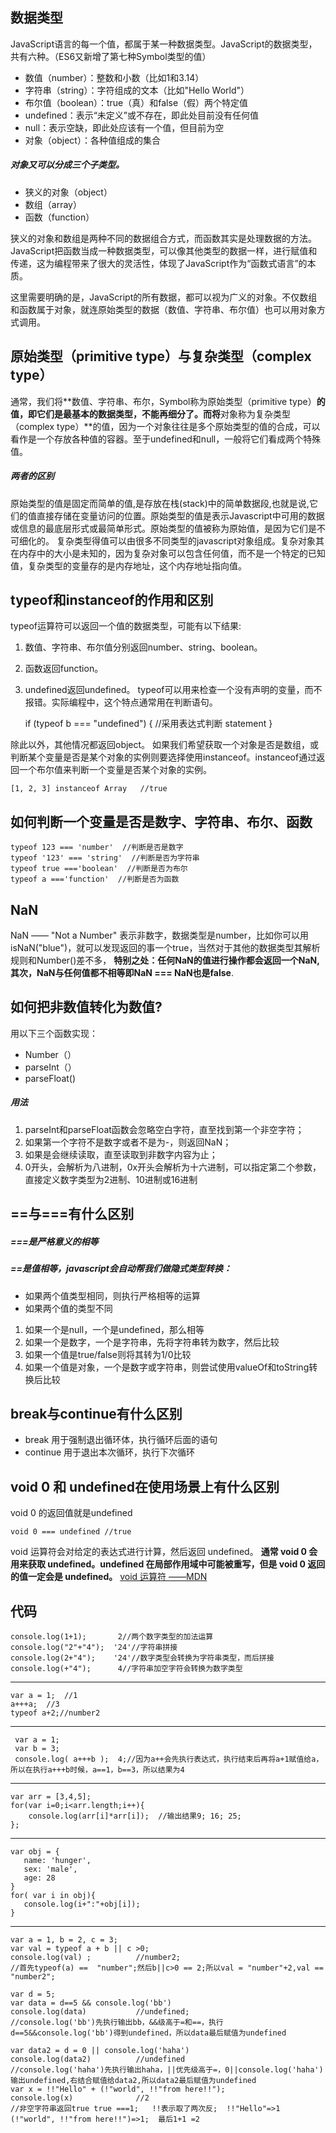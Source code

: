 ## 数据类型

JavaScript语言的每一个值，都属于某一种数据类型。JavaScript的数据类型，共有六种。（ES6又新增了第七种Symbol类型的值）

- 数值（number）：整数和小数（比如1和3.14）
- 字符串（string）：字符组成的文本（比如"Hello World"）
- 布尔值（boolean）：true（真）和false（假）两个特定值
- undefined：表示“未定义”或不存在，即此处目前没有任何值
- null：表示空缺，即此处应该有一个值，但目前为空
- 对象（object）：各种值组成的集合

##### 对象又可以分成三个子类型。

- 狭义的对象（object）
- 数组（array）
- 函数（function）

狭义的对象和数组是两种不同的数据组合方式，而函数其实是处理数据的方法。JavaScript把函数当成一种数据类型，可以像其他类型的数据一样，进行赋值和传递，这为编程带来了很大的灵活性，体现了JavaScript作为“函数式语言”的本质。

这里需要明确的是，JavaScript的所有数据，都可以视为广义的对象。不仅数组和函数属于对象，就连原始类型的数据（数值、字符串、布尔值）也可以用对象方式调用。

## 原始类型（primitive type）与复杂类型（complex type）
通常，我们将**数值、字符串、布尔，Symbol称为原始类型（primitive type）**的值，即它们是最基本的数据类型，不能再细分了。而将**对象称为复杂类型（complex type）**的值，因为一个对象往往是多个原始类型的值的合成，可以看作是一个存放各种值的容器。至于undefined和null，一般将它们看成两个特殊值。

##### 两者的区别
原始类型的值是固定而简单的值,是存放在栈(stack)中的简单数据段,也就是说,它们的值直接存储在变量访问的位置。原始类型的值是表示Javascript中可用的数据或信息的最底层形式或最简单形式。原始类型的值被称为原始值，是因为它们是不可细化的。
复杂类型得值可以由很多不同类型的javascript对象组成。复杂对象其在内存中的大小是未知的，因为复杂对象可以包含任何值，而不是一个特定的已知值，复杂类型的变量存的是内存地址，这个内存地址指向值。

## typeof和instanceof的作用和区别

typeof运算符可以返回一个值的数据类型，可能有以下结果:
1. 数值、字符串、布尔值分别返回number、string、boolean。
2. 函数返回function。
3. undefined返回undefined。
typeof可以用来检查一个没有声明的变量，而不报错。实际编程中，这个特点通常用在判断语句。


    if (typeof b === "undefined") {  //采用表达式判断
            statement
    }

除此以外，其他情况都返回object。
如果我们希望获取一个对象是否是数组，或判断某个变量是否是某个对象的实例则要选择使用instanceof。instanceof通过返回一个布尔值来判断一个变量是否某个对象的实例。

    [1, 2, 3] instanceof Array   //true

## 如何判断一个变量是否是数字、字符串、布尔、函数

    typeof 123 === 'number'  //判断是否是数字
    typeof '123' === 'string'  //判断是否为字符串
    typeof true ==='boolean'  //判断是否为布尔
    typeof a ==='function'  //判断是否为函数
## NaN 
NaN —— "Not a Number" 表示非数字，数据类型是number，比如你可以用isNaN("blue")，就可以发现返回的事一个true，当然对于其他的数据类型其解析规则和Number()差不多，
**特别之处：**任何NaN的值进行操作都会返回一个NaN,其次，NaN与任何值都不相等即**NaN === NaN也是false**.

## 如何把非数值转化为数值?
用以下三个函数实现：
- Number（）
- parseInt（）
- parseFloat()

##### 用法
1. parseInt和parseFloat函数会忽略空白字符，直至找到第一个非空字符；
2. 如果第一个字符不是数字或者不是为-，则返回NaN；
3. 如果是会继续读取，直至读取到非数字内容为止；
4. 0开头，会解析为八进制，0x开头会解析为十六进制，可以指定第二个参数，直接定义数字类型为2进制、10进制或16进制

## ==与===有什么区别
##### ===是严格意义的相等

##### ==是值相等，**javascript会自动帮我们做隐式类型转换：**


- 如果两个值类型相同，则执行严格相等的运算
- 如果两个值的类型不同


1. 如果一个是null，一个是undefined，那么相等
2. 如果一个是数字，一个是字符串，先将字符串转为数字，然后比较
3. 如果一个值是true/false则将其转为1/0比较
4. 如果一个值是对象，一个是数字或字符串，则尝试使用valueOf和toString转换后比较

## break与continue有什么区别
- break 用于强制退出循环体，执行循环后面的语句
- continue 用于退出本次循环，执行下次循环

## void 0 和 undefined在使用场景上有什么区别
void 0 的返回值就是undefined

    void 0 === undefined //true
void 运算符会对给定的表达式进行计算，然后返回 undefined。
**通常 void 0 会用来获取 undefined。undefined 在局部作用域中可能被重写，但是 void 0 返回的值一定会是 undefined。**
[void 运算符 ——MDN](https://developer.mozilla.org/zh-CN/docs/Web/JavaScript/Reference/Operators/void)

## 代码

    console.log(1+1);       2//两个数字类型的加法运算
    console.log("2"+"4");  '24'//字符串拼接
    console.log(2+"4");    '24'//数字类型会转换为字符串类型，而后拼接
    console.log(+"4");      4//字符串加空字符会转换为数字类型
***
    var a = 1;  //1
    a+++a;  //3
    typeof a+2;//number2
***
     var a = 1;
     var b = 3;
     console.log( a+++b );  4;//因为a++会先执行表达式，执行结束后再将a+1赋值给a，所以在执行a+++b时候，a==1，b==3，所以结果为4
***
    var arr = [3,4,5];
    for(var i=0;i<arr.length;i++){
        console.log(arr[i]*arr[i]);  //输出结果9; 16; 25;
    };
***    
    var obj = {
       name: 'hunger', 
       sex: 'male', 
       age: 28 
    }
    for( var i in obj){
       console.log(i+":"+obj[i]);
    }
***
    var a = 1, b = 2, c = 3;
    var val = typeof a + b || c >0;
    console.log(val) ;          //number2;
    //首先typeof(a) ==  "number";然后b||c>0 == 2;所以val = "number"+2,val == "number2";

    var d = 5;
    var data = d==5 && console.log('bb')
    console.log(data)           //undefined;
    //console.log('bb')先执行输出bb，&&级高于=和==，执行d==5&&console.log('bb')得到undefined，所以data最后赋值为undefined

    var data2 = d = 0 || console.log('haha')
    console.log(data2)          //undefined
    //console.log('haha')先执行输出haha，||优先级高于=，0||console.log('haha')输出undefined,右结合赋值给data2,所以data2最后赋值为undefined
    var x = !!"Hello" + (!"world", !!"from here!!");
    console.log(x)              //2   
    //非空字符串返回true true ===1;   !!表示取了两次反;  !!"Hello"=>1   (!"world", !!"from here!!")=>1;  最后1+1 =2